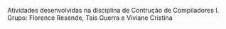 Atividades desenvolvidas na disciplina de Contrução de Compiladores I. Grupo: Florence Resende, Tais Guerra e Viviane Cristina